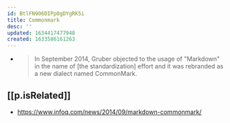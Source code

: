 ```yaml
---
id: BtlFN9O6DIPp0gDYgRK5i
title: Commonmark
desc: ''
updated: 1634417477948
created: 1633586161263
---
```


- > In September 2014, Gruber objected to the usage of "Markdown" in the name of [the standardization] effort and it was rebranded as a new dialect named CommonMark.

## [[p.isRelated]]

- https://www.infoq.com/news/2014/09/markdown-commonmark/
